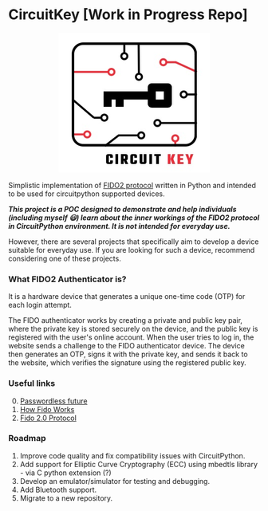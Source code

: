 # CircuitKey [Work in Progress Repo]

<p align="center"><img src="logo.png" alt="logo"/></p>

Simplistic implementation of [FIDO2 protocol](https://fidoalliance.org/specs/fido-v2.0-ps-20190130/fido-client-to-authenticator-protocol-v2.0-ps-20190130.html) written in Python and intended to be used for circuitpython supported devices.

***This project is a POC designed to demonstrate and help individuals (including myself 😃) learn about the inner workings of the FIDO2 protocol in CircuitPython environment. It is not intended for everyday use.*** 

However, there are several projects that specifically aim to develop a device suitable for everyday use. If you are looking for such a device, recommend considering one of these projects.


### What FIDO2 Authenticator is?

It is a hardware device that generates a unique one-time code (OTP) for each login attempt.

The FIDO authenticator works by creating a private and public key pair, where the private key is stored securely on the device, and the public key is registered with the user's online account. When the user tries to log in, the website sends a challenge to the FIDO authenticator device. The device then generates an OTP, signs it with the private key, and sends it back to the website, which verifies the signature using the registered public key.

### Useful links

0. [Passwordless future](https://fidoalliance.org/apple-google-and-microsoft-commit-to-expanded-support-for-fido-standard-to-accelerate-availability-of-passwordless-sign-ins/)
1. [How Fido Works](https://fidoalliance.org/how-fido-works/)
2. [Fido 2.0 Protocol](https://fidoalliance.org/specs/fido-v2.0-ps-20190130/fido-client-to-authenticator-protocol-v2.0-ps-20190130.html)

### Roadmap

1. Improve code quality and fix compatibility issues with CircuitPython.
2. Add support for Elliptic Curve Cryptography (ECC) using mbedtls library - via C python extension (?)
3. Develop an emulator/simulator for testing and debugging.
4. Add Bluetooth support.
5. Migrate to a new repository.
